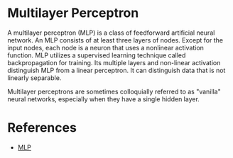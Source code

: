 # Multilayer Perceptron
A multilayer perceptron (MLP) is a class of feedforward artificial neural network. An MLP consists of at least three layers of nodes. Except for the input nodes, each node is a neuron that uses a nonlinear activation function. MLP utilizes a supervised learning technique called backpropagation for training. Its multiple layers and non-linear activation distinguish MLP from a linear perceptron. It can distinguish data that is not linearly separable.

Multilayer perceptrons are sometimes colloquially referred to as "vanilla" neural networks, especially when they have a single hidden layer.

# References
* [MLP](https://en.wikipedia.org/wiki/Multilayer_perceptron)
